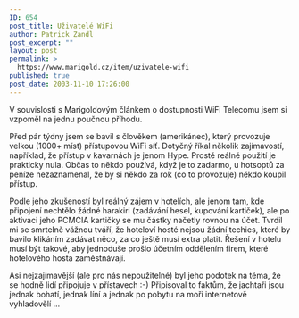 ```yaml
---
ID: 654
post_title: Uživatelé WiFi
author: Patrick Zandl
post_excerpt: ""
layout: post
permalink: >
  https://www.marigold.cz/item/uzivatele-wifi
published: true
post_date: 2003-11-10 17:26:00
---
```

<P>V souvislosti s Marigoldovým článkem o dostupnosti WiFi Telecomu jsem si vzpoměl na jednu&#160;poučnou příhodu.</P>
<P>Před pár týdny jsem se bavil s člověkem (amerikánec), který provozuje velkou (1000+ míst) přístupovou&#160;WiFi síť. Dotyčný říkal několik zajímavostí, například, že přístup v kavarnách je jenom Hype. Prostě reálné použití je prakticky nula. Občas to někdo používá, když je to zadarmo, u hotsoptů za peníze nezaznamenal, že by si někdo za rok (co to provozuje) někdo koupil přístup.</P>
<P>Podle jeho zkušeností byl reálný zájem v hotelích, ale jenom tam, kde připojení nechtělo žádné harakiri (zadávání hesel, kupování kartiček), ale po aktivaci jeho PCMCIA kartičky se mu částky načetly rovnou na účet. Tvrdil mi se smrtelně vážnou tváří, že hoteloví hosté nejsou žádní techies, které by bavilo klikáním zadávat něco, za co ještě musí extra platit. Řešení v hotelu musí být takové, aby jednoduše prošlo účetním oddělením firem, které hotelového hosta zaměstnávají.</P>
<P>Asi nejzajímavější (ale pro nás nepoužitelné)&#160;byl jeho podotek na téma, že se hodně lidí připojuje v přístavech :-) Připisoval to faktům, že jachtaři jsou jednak bohatí, jednak líní&#160;a jednak po pobytu na moři internetově vyhladovělí ...</P>